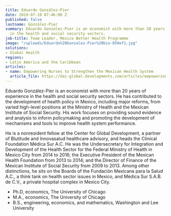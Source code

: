 ```yaml
---
title: Eduardo González-Pier
date: 2019-07-10 07:46:00 Z
published: false
lastname: González-Pier
summary: Eduardo Gonzalez-Pier is an economist with more than 20 years of experience
  in the health and social security sectors.
job-title: Team Leader, Mexico Better Health Programme
image: "/uploads/Eduardo%20Gonzalez-Pier%20bio-059ef1.jpg"
solutions:
- Global Health
regions:
- Latin America and the Caribbean
articles:
- name: Empowering Nurses to Strengthen the Mexican Health System
  article_file: https://dai-global-developments.com/articles/empowering-nurses-to-strengthen-the-mexican-health-system
---
```


Eduardo González-Pier is an economist with more than 20 years of experience in the health and social security sectors. He has contributed to the development of health policy in Mexico, including major reforms, from varied high-level positions at the Ministry of Health and the Mexican Institute of Social Security. His work focuses on providing sound evidence and analysis to inform policymaking and promoting the development of mechanisms and tools to improve health system performance.

He is a nonresident fellow at the Center for Global Development, a partner of Blutitude and Innovasalud healthcare advisory, and heads the Clinical Foundation Médica Sur A.C. He was the Undersecretary for Integration and Development of the Health Sector for the Federal Ministry of Health in Mexico City from 2014 to 2016; the Executive President of the Mexican Health Foundation from 2013 to 2014; and the Director of Finance of the Mexican Institute of Social Security from 2009 to 2013. Among other distinctions, he sits on the Boards of the Fundación Mexicana para la Salud A.C., a think tank on health sector issues in Mexico, and Médica Sur S.A.B. de C.V., a private hospital complex in Mexico City.

* Ph.D, economics, The University of Chicago
* M.A., economics, The University of Chicago
* B.S., engineering, economics, and mathematics, Washington and Lee University